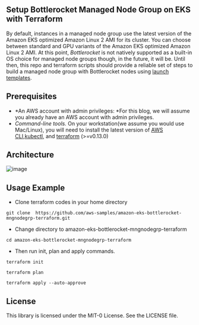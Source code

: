 ## Setup Bottlerocket Managed Node Group on EKS with Terraform

By default, instances in a managed node group use the latest version of the Amazon EKS optimized Amazon Linux 2 AMI for its cluster. You can choose between standard and GPU variants of the Amazon EKS optimized Amazon Linux 2 AMI. At this point, *Bottlerocket* is not natively supported as a built-in OS choice for managed node groups though, in the future, it will be. Until then, this repo and terraform scripts should provide a reliable set of steps to build a managed node group with Bottlerocket nodes using [launch templates](https://docs.aws.amazon.com/autoscaling/ec2/userguide/LaunchTemplates.html). 

## Prerequisites

* *An AWS account with admin privileges: *For this blog, we will assume you already have an AWS account with admin privileges.
* *Command-line tools.* On your workstation(we assume you would use Mac/Linux), you will need to install the latest version of [AWS CLI](https://docs.aws.amazon.com/cli/latest/userguide/cli-chap-install.html),[kubectl](https://docs.aws.amazon.com/eks/latest/userguide/install-kubectl.html), and [terraform](https://learn.hashicorp.com/tutorials/terraform/install-cli) (>=v0.13.0)

## Architecture
![image](https://user-images.githubusercontent.com/80008225/114781741-b1b69c00-9d3e-11eb-8db4-3c7961f48526.png)


## Usage Example 

* Clone terraform codes in your home directory 
```
git clone  https://github.com/aws-samples/amazon-eks-bottlerocket-mngnodegrp-terraform.git
```
* Change directory to amazon-eks-bottlerocket-mngnodegrp-terraform
```
cd amazon-eks-bottlerocket-mngnodegrp-terraform
```
* Then run init, plan and apply commands.
```
terraform init
```
```
terraform plan
```
```
terraform apply --auto-approve
```


## License

This library is licensed under the MIT-0 License. See the LICENSE file.
